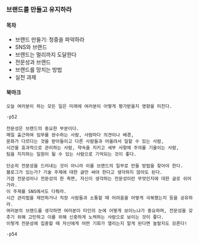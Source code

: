 ### 브랜드를 만들고 유지하라

#### 목차

- 브랜드 만들기: 청중을 파악하라
- SNS와 브랜드
- 브랜드는 멀리까지 도달한다
- 전문성과 브랜드
- 브랜드를 망치는 방법
- 실천 과제

#### 북마크

```
오늘 여러분이 하는 모든 일은 미래에 여러분이 어떻게 평가받을지 영향을 미친다.

-p52
```

```
전문성은 브랜드의 중요한 부분이다.
매일 출근하여 임무를 완수하는 사람, 사람마다 의견이나 배경, 
문화가 다르다는 것을 받아들이고 다른 사람들과 어울려서 일할 수 있는 사람,
시간을 효과적으로 관리하는 사람, 약속을 지키고 세부 사항에 주의를 기울이는 사람,
팀을 지지하는 일원이 될 수 있는 사람으로 기억되는 것이 좋다.

단순히 전문성을 드러내는 것이 아니라 이를 브랜드의 일부로 만들 방법을 찾아야 한다.
블로그가 있는가? 기술 주제에 대한 글만 써야 한다고 생각하지 않아도 된다.
가끔 전문성이나 전문성의 한 측면, 자신이 생각하는 전문성이란 무엇인지에 대한 글로 쉬어 가라.
이 주제를 SNS에서도 다뤄라.
시간 관리법을 제안하거나 직장 사람들과 소통할 때 어려움을 어떻게 극복했는지 등을 공유하라.
여러분의 브랜드를 생각하면 여러분이 타인의 눈에 어떻게 보이느냐가 중요하며, 전문성을 갖추기 위해 고민하고 이를 위해 신중하게 노력하는 사람으로 보이는 것이 좋다.
이렇게 전문성에 집중할 때 자신에게 어떤 기회가 열리는지 알게 된다면 놀랄지도 모른다!

-p54
```
